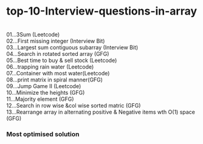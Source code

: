 # top-10-Interview-questions-in-array

<br>  01...3Sum (Leetcode)
<br>  02...First missing integer (Interview Bit)
<br>  03...Largest sum contiguous subarray (Interview Bit)
<br>  04...Search in rotated sorted array (GFG)
<br>  05...Best time to buy & sell stock (Leetcode)
<br>  06...trapping rain water (Leetcode)
<br>  07...Container with most water(Leetcode)
<br>  08...print matrix in spiral manner(GFG)
<br>  09...Jump Game II (Leetcode)
<br>  10...Minimize the heights (GFG)
<br>  11...Majority element (GFG)
<br>  12...Search in row wise &col wise sorted matric (GFG)
<br>  13...Rearrange array in alternating positive & Negative items wth O(1) space (GFG)

<h3> Most optimised solution </h3> 
